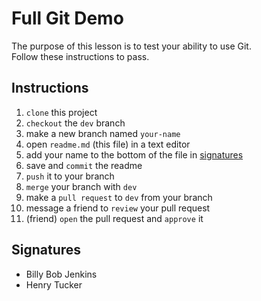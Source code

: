 






# Full Git Demo

The purpose of this lesson is to test your ability to use Git.  
Follow these instructions to pass.  




## Instructions

 1. `clone` this project
 2. `checkout` the `dev` branch
 3. make a new branch named `your-name`
 4. open `readme.md` (this file) in a text editor
 5. add your name to the bottom of the file in [signatures](#signatures)
 6. save and `commit` the readme
 7. `push` it to your branch
 8. `merge` your branch with `dev`
 9. make a `pull request` to `dev` from your branch
10. message a friend to `review` your pull request
11. (friend) `open` the pull request and `approve` it




## Signatures

 - Billy Bob Jenkins
 - Henry Tucker







